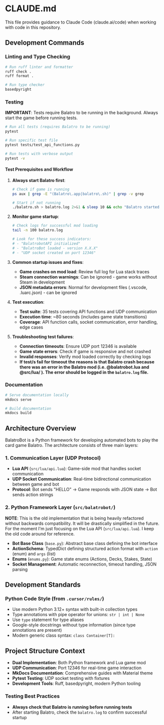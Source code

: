 # CLAUDE.md

This file provides guidance to Claude Code (claude.ai/code) when working with code in this repository.

## Development Commands

### Linting and Type Checking

```bash
# Run ruff linter and formatter
ruff check .
ruff format .

# Run type checker
basedpyright
```

### Testing

**IMPORTANT**: Tests require Balatro to be running in the background. Always start the game before running tests.

```bash
# Run all tests (requires Balatro to be running)
pytest

# Run specific test file
pytest tests/test_api_functions.py

# Run tests with verbose output
pytest -v
```

#### Test Prerequisites and Workflow

1. **Always start Balatro first**:

   ```bash
   # Check if game is running
   ps aux | grep -E "(Balatro\.app|balatro\.sh)" | grep -v grep

   # Start if not running
   ./balatro.sh > balatro.log 2>&1 & sleep 10 && echo "Balatro started and ready"
   ```

2. **Monitor game startup**:

   ```bash
   # Check logs for successful mod loading
   tail -n 100 balatro.log

   # Look for these success indicators:
   # - "BalatrobotAPI initialized"
   # - "BalatroBot loaded - version X.X.X"
   # - "UDP socket created on port 12346"
   ```

3. **Common startup issues and fixes**:
   - **Game crashes on mod load**: Review full log for Lua stack traces
   - **Steam connection warnings**: Can be ignored - game works without Steam in development
   - **JSON metadata errors**: Normal for development files (.vscode, .luarc.json) - can be ignored

4. **Test execution**:
   - **Test suite**: 35 tests covering API functions and UDP communication
   - **Execution time**: ~80 seconds (includes game state transitions)
   - **Coverage**: API function calls, socket communication, error handling, edge cases

5. **Troubleshooting test failures**:
   - **Connection timeouts**: Ensure UDP port 12346 is available
   - **Game state errors**: Check if game is responsive and not crashed
   - **Invalid responses**: Verify mod loaded correctly by checking logs
   - **If test/s fail for timeout the reasons is that Balatro crash because there was an error in the Balatro mod (i.e. @balatrobot.lua and @src/lua/ ). The error should be logged in the `balatro.log` file.**

### Documentation

```bash
# Serve documentation locally
mkdocs serve

# Build documentation
mkdocs build
```

## Architecture Overview

BalatroBot is a Python framework for developing automated bots to play the card game Balatro. The architecture consists of three main layers:

### 1. Communication Layer (UDP Protocol)

- **Lua API** (`src/lua/api.lua`): Game-side mod that handles socket communication
- **UDP Socket Communication**: Real-time bidirectional communication between game and bot
- **Protocol**: Bot sends "HELLO" → Game responds with JSON state → Bot sends action strings

### 2. Python Framework Layer (`src/balatrobot/`)

**NOTE**: This is the old implementation that is being heavily refactored without backwards compatibility.
It will be drastically simplified in the future. For the moment I'm just focusing on the Lua API (`src/lua/api.lua`).
I keep the old code around for reference.

- **Bot Base Class** (`base.py`): Abstract base class defining the bot interface
- **ActionSchema**: TypedDict defining structured action format with `action` (enum) and `args` (list)
- **Enums** (`enums.py`): Game state enums (Actions, Decks, Stakes, State)
- **Socket Management**: Automatic reconnection, timeout handling, JSON parsing

## Development Standards

### Python Code Style (from `.cursor/rules/`)

- Use modern Python 3.12+ syntax with built-in collection types
- Type annotations with pipe operator for unions: `str | int | None`
- Use `type` statement for type aliases
- Google-style docstrings without type information (since type annotations are present)
- Modern generic class syntax: `class Container[T]:`

## Project Structure Context

- **Dual Implementation**: Both Python framework and Lua game mod
- **UDP Communication**: Port 12346 for real-time game interaction
- **MkDocs Documentation**: Comprehensive guides with Material theme
- **Pytest Testing**: UDP socket testing with fixtures
- **Development Tools**: Ruff, basedpyright, modern Python tooling

### Testing Best Practices

- **Always check that Balatro is running before running tests**
- After starting Balatro, check the `balatro.log` to confirm successful startup
